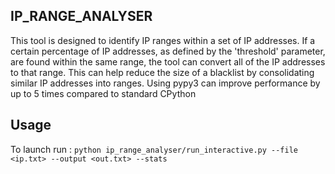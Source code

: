 IP_RANGE_ANALYSER
------------
This tool is designed to identify IP ranges within a set of IP addresses. If a certain percentage of IP addresses, 
as defined by the 'threshold' parameter, are found within the same range, the tool can convert all of the IP addresses to that range. 
This can help reduce the size of a blacklist by consolidating similar IP addresses into ranges. Using pypy3 can improve performance by up to 5 times compared to standard CPython




Usage
------------
To launch run : ```python ip_range_analyser/run_interactive.py --file <ip.txt> --output <out.txt> --stats```


